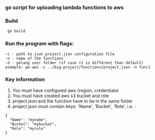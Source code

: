 ### go script for uploading lambda functions to aws

### Build
```
 go build
 ```
### Run the program with flags: 
``` 
-c - path to json project.json configuration file
-n - name of the functions
-d - golang user folder (if case it is different than default)
example: go-aws -c ../big-project/functions/project.json -n func1
```

### Key information
1. You must have configured aws (region, credentials)
2. You must have created aws s3 bucket and role
3. project.json and the function have to be in the same folder
4. project.json must contain keys: 'Name', 'Bucket', 'Role', i.e. :
``` 
{
  "Name": "myname",
  "Bucket": "mybucket",
  "Role": "myrole"
}
```
